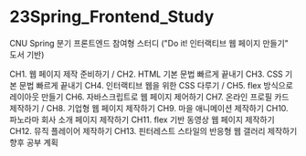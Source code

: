 # 23Spring_Frontend_Study
CNU Spring 분기 프론트엔드 참여형 스터디 ("Do it! 인터랙티브 웹 페이지 만들기" 도서 기반)

<Week1>
CH1. 웹 페이지 제작 준비하기 / CH2. HTML 기본 문법 빠르게 끝내기

<Week2>
CH3. CSS 기본 문법 빠르게 끝내기

<Week3>
CH4. 인터랙티브 웹을 위한 CSS 다루기 / CH5. flex 방식으로 레이아웃 만들기

<Week4>
CH6. 자바스크립트로 웹 페이지 제어하기

<Week5>
CH7. 온라인 프로필 카드 제작하기 / CH8. 기업형 웹 페이지 제작하기

<Week6>
CH9. 마을 애니메이션 제작하기

<Week7>
CH10. 파노라마 회사 소개 페이지 제작하기

<Week8>
CH11. flex 기반 동영상 웹 페이지 제작하기

<Week9>
CH12. 뮤직 플레이어 제작하기

<Week10>
CH13. 핀터레스트 스타일의 반응형 웹 갤러리 제작하기

<Week11>
향후 공부 계획
